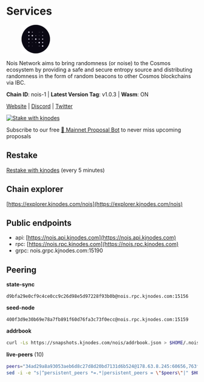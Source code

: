 # Services

<figure><img src="https://raw.githubusercontent.com/kj89/cosmos-images/main/logos/nois.png" alt=""><figcaption></figcaption></figure>

Nois Network aims to bring randomness (or noise)  to the Cosmos ecosystem by providing a safe and  secure entropy source and distributing randomness  in the form of random beacons to other Cosmos blockchains via IBC.

**Chain ID**: nois-1 | **Latest Version Tag**: v1.0.3 | **Wasm**: ON

[Website](https://nois.network) | [Discord](https://discord.gg/dHdpwtEb6F) | [Twitter](https://twitter.com/NoisRNG)

[![Stake with kjnodes](https://i.ibb.co/cr44Q8j/button-stake-with-kjnodes.png)](https://restake.app/nois/noisvaloper1fe7ju873fkknmfrmytaft93y5rlf0xcrqtp39k)

Subscribe to our free [🤖 Mainnet Proposal Bot](https://t.me/kjnodes_proposal_bot) to never miss upcoming proposals

## Restake

[Restake with kjnodes](https://restake.app/nois/noisvaloper1fe7ju873fkknmfrmytaft93y5rlf0xcrqtp39k) (every 5 minutes)
## Chain explorer
[https://explorer.kjnodes.com/nois](https://explorer.kjnodes.com/nois)

## Public endpoints

* api: [https://nois.api.kjnodes.com](https://nois.api.kjnodes.com)
* rpc: [https://nois.rpc.kjnodes.com](https://nois.rpc.kjnodes.com)
* grpc: nois.grpc.kjnodes.com:15190

## Peering

**state-sync**

```text
d9bfa29e0cf9c4ce0cc9c26d98e5d97228f93b0b@nois.rpc.kjnodes.com:15156
```

**seed-node**

```text
400f3d9e30b69e78a7fb891f60d76fa3c73f0ecc@nois.rpc.kjnodes.com:15159
```

**addrbook**
```bash
curl -Ls https://snapshots.kjnodes.com/nois/addrbook.json > $HOME/.noisd/config/addrbook.json
```

**live-peers** (10)
```bash
peers="34ad29a8a93053aeb6d8c27d8d20bd7131d6b524@178.63.8.245:60656,763f4cd38f0685616b6657d9a34c1cdbf01ca90c@212.23.222.109:26456,b26e5ac4afbadf96ad31ee3aeb5e6557f2894037@65.108.199.222:30656,ed0cce5194ebefdf2f4d9301efc9a12101c35aa2@57.128.163.232:26656,9d21af60ad2568ffcb55a0bd0eb03b6cfa2644c5@49.12.120.113:26656,d9bfa29e0cf9c4ce0cc9c26d98e5d97228f93b0b@65.109.88.38:15156,017ba5ab50dc434356740630d5d64d20063e8d32@54.39.128.229:26636,288e7a14ccac3cdc1d8ab20335d4c48edf5930f2@84.46.250.136:17356,d4f30672ef58f234fd13b503f7ca3d32ffc4e7a2@45.63.104.164:26656,83e530ade685efa61579eccd9f990462cd0ff36e@5.189.157.124:21656"
sed -i -e "s|^persistent_peers *=.*|persistent_peers = \"$peers\"|" $HOME/.noisd/config/config.toml
```

